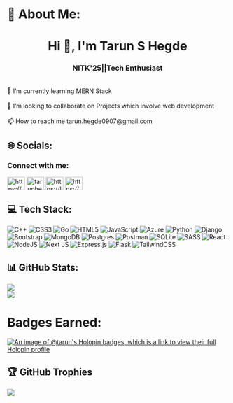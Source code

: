 # 💫 About Me:
<h1 align="center">Hi 👋, I'm Tarun S Hegde</h1>
<h3 align="center">NITK'25||Tech Enthusiast</h3><br>🌱 I’m currently learning MERN Stack<br><br>👯 I’m looking to collaborate on Projects which involve web development<br><br>📫 How to reach me tarun.hegde0907@gmail.com<br>


## 🌐 Socials:
<h3 align="left">Connect with me:</h3>
<p align="left">
<a href="https://linkedin.com/in/https://www.linkedin.com/in/tarun-hegde/" target="blank"><img align="center" src="https://raw.githubusercontent.com/rahuldkjain/github-profile-readme-generator/master/src/images/icons/Social/linked-in-alt.svg" alt="https://www.linkedin.com/in/tarun-hegde/" height="30" width="40" /></a>
<a href="https://www.codechef.com/users/tarunhegde0907" target="blank"><img align="center" src="https://cdn.jsdelivr.net/npm/simple-icons@3.1.0/icons/codechef.svg" alt="tarunhegde0907" height="30" width="40" /></a>
<a href="https://leetcode.com/Tarun_Hegde" target="blank"><img align="center" src="https://raw.githubusercontent.com/rahuldkjain/github-profile-readme-generator/master/src/images/icons/Social/leet-code.svg" alt="https://leetcode.com/Tarun_Hegde/" height="30" width="40" /></a>
<a href="https://auth.geeksforgeeks.org/user/https://auth.geeksforgeeks.org/user/tarunhegde0907" target="blank"><img align="center" src="https://raw.githubusercontent.com/rahuldkjain/github-profile-readme-generator/master/src/images/icons/Social/geeks-for-geeks.svg" alt="https://auth.geeksforgeeks.org/user/tarunhegde0907" height="30" width="40" /></a>
</p>

## 💻 Tech Stack:
![C++](https://img.shields.io/badge/c++-%2300599C.svg?style=plastic&logo=c%2B%2B&logoColor=white) ![CSS3](https://img.shields.io/badge/css3-%231572B6.svg?style=plastic&logo=css3&logoColor=white) ![Go](https://img.shields.io/badge/go-%2300ADD8.svg?style=plastic&logo=go&logoColor=white) ![HTML5](https://img.shields.io/badge/html5-%23E34F26.svg?style=plastic&logo=html5&logoColor=white) ![JavaScript](https://img.shields.io/badge/javascript-%23323330.svg?style=plastic&logo=javascript&logoColor=%23F7DF1E) ![Azure](https://img.shields.io/badge/azure-%230072C6.svg?style=plastic&logo=azure-devops&logoColor=white) ![Python](https://img.shields.io/badge/python-3670A0?style=plastic&logo=python&logoColor=ffdd54) ![Django](https://img.shields.io/badge/django-%23092E20.svg?style=plastic&logo=django&logoColor=white) ![Bootstrap](https://img.shields.io/badge/bootstrap-%23563D7C.svg?style=plastic&logo=bootstrap&logoColor=white) ![MongoDB](https://img.shields.io/badge/MongoDB-%234ea94b.svg?style=plastic&logo=mongodb&logoColor=white) ![Postgres](https://img.shields.io/badge/postgres-%23316192.svg?style=plastic&logo=postgresql&logoColor=white) ![Postman](https://img.shields.io/badge/Postman-FF6C37?style=plastic&logo=postman&logoColor=white) ![SQLite](https://img.shields.io/badge/sqlite-%2307405e.svg?style=plastic&logo=sqlite&logoColor=white) ![SASS](https://img.shields.io/badge/SASS-hotpink.svg?style=plastic&logo=SASS&logoColor=white) ![React](https://img.shields.io/badge/react-%2320232a.svg?style=plastic&logo=react&logoColor=%2361DAFB) ![NodeJS](https://img.shields.io/badge/node.js-6DA55F?style=plastic&logo=node.js&logoColor=white) ![Next JS](https://img.shields.io/badge/Next-black?style=plastic&logo=next.js&logoColor=white) ![Express.js](https://img.shields.io/badge/express.js-%23404d59.svg?style=plastic&logo=express&logoColor=%2361DAFB) ![Flask](https://img.shields.io/badge/flask-%23000.svg?style=plastic&logo=flask&logoColor=white) ![TailwindCSS](https://img.shields.io/badge/tailwindcss-%2338B2AC.svg?style=plastic&logo=tailwind-css&logoColor=white)
## 📊 GitHub Stats:
![](https://github-readme-stats.vercel.app/api?username=tarun-hegde&theme=tokyonight&hide_border=false&include_all_commits=true&count_private=true)<br/>
![](https://github-readme-streak-stats.herokuapp.com/?user=tarun-hegde&theme=tokyonight&hide_border=false)<br/>
# Badges Earned:
[![An image of @tarun's Holopin badges, which is a link to view their full Holopin profile](https://holopin.me/tarun)](https://holopin.io/@tarun)

## 🏆 GitHub Trophies
![](https://github-profile-trophy.vercel.app/?username=tarun-hegde&theme=discord&no-frame=false&no-bg=true&margin-w=4)




